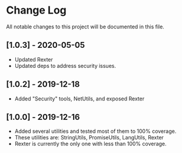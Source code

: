 
# Change Log
All notable changes to this project will be documented in this file.

## [1.0.3] - 2020-05-05
- Updated Rexter
- Updated deps to address security issues.

## [1.0.2] - 2019-12-18
- Added "Security" tools, NetUtils, and exposed Rexter

## [1.0.0] - 2019-12-16

- Added several utilities and tested most of them to 100% coverage.
- These utilities are: StringUtils, PromiseUtils, LangUtils, Rexter
- Rexter is currently the only one with less than 100% coverage. 